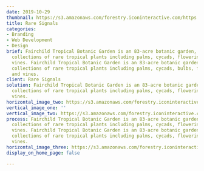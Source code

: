 ```yaml
---
date: 2019-10-29
thumbnail: https://s3.amazonaws.com/forestry.iconinteractive.com/https://s3.amazonaws.com/forestry.iconinteractive.com/RareSignals.009.jpeg
title: Rare Signals
categories:
- Branding
- Web Development
- Design
brief: Fairchild Tropical Botanic Garden is an 83-acre botanic garden, with extensive
  collections of rare tropical plants including palms, cycads, flowering trees, and
  vines. Fairchild Tropical Botanic Garden is an 83-acre botanic garden, with extensive
  collections of rare tropical plants including palms, cycads, bulbs, flowering trees,
  and vines.
client: Rare Signals
solution: Fairchild Tropical Botanic Garden is an 83-acre botanic garden, with extensive
  collections of rare tropical plants including palms, cycads, flowering trees, and
  vines.
horizontal_image_two: https://s3.amazonaws.com/forestry.iconinteractive.com/https://s3.amazonaws.com/forestry.iconinteractive.com/RareSignals.005.jpeg
vertical_image_one: ''
vertical_image_two: https://s3.amazonaws.com/forestry.iconinteractive.com/1280px-Server-based-network.svg.png
process: Fairchild Tropical Botanic Garden is an 83-acre botanic garden, with extensive
  collections of rare tropical plants including palms, cycads, flowering trees, and
  vines. Fairchild Tropical Botanic Garden is an 83-acre botanic garden, with extensive
  collections of rare tropical plants including palms, cycads, flowering trees, and
  vines.
horizontal_image_three: https://s3.amazonaws.com/forestry.iconinteractive.com/https://s3.amazonaws.com/forestry.iconinteractive.com/RareSignals.007.jpeg
display_on_home_page: false

---
```

